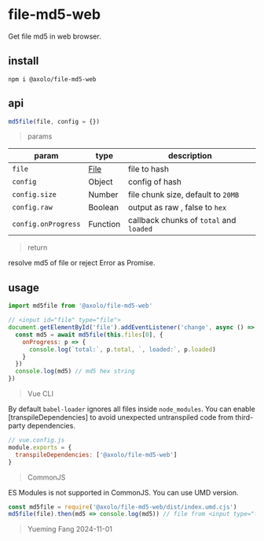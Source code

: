 # file-md5-web

Get file md5 in web browser.

## install

```shell
npm i @axolo/file-md5-web
```

## api

```js
md5file(file, config = {})
```

> params

|        param        |   type   |               description               |
| ------------------- | -------- | --------------------------------------- |
| `file`              | [File]   | file to hash                            |
| `config`            | Object   | config of hash                          |
| `config.size`       | Number   | file chunk size, default to `20MB`      |
| `config.raw`        | Boolean  | output as raw , false to `hex`          |
| `config.onProgress` | Function | callback chunks of `total` and `loaded` |

> return

resolve md5 of file or reject Error as Promise.

## usage

```js
import md5file from '@axolo/file-md5-web'

// <input id="file" type="file">
document.getElementById('file').addEventListener('change', async () => {
  const md5 = await md5file(this.files[0], {
    onProgress: p => {
      console.log(`total:`, p.total, `, loaded:`, p.loaded)
    }
  })
  console.log(md5) // md5 hex string
})
```

> Vue CLI

By default `babel-loader` ignores all files inside `node_modules`.
You can enable [transpileDependencies] to avoid unexpected untranspiled code from third-party dependencies.

```js
// vue.config.js
module.exports = {
  transpileDependencies: ['@axolo/file-md5-web']
}
```

> CommonJS

ES Modules is not supported in CommonJS. You can use UMD version.

```js
const md5file = require('@axolo/file-md5-web/dist/index.umd.cjs')
md5file(file).then(md5 => console.log(md5)) // file from <input type="file">
```

> Yueming Fang
> 2024-11-01

[File]: https://developer.mozilla.org/zh-CN/docs/Web/API/File
